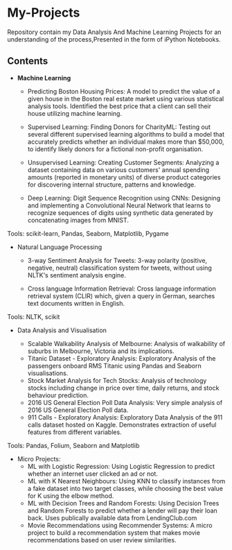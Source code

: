 # My-Projects
Repository contain my Data Analysis And Machine Learning Projects for an understanding of the process,Presented in the form of iPython Notebooks.
## Contents
* **Machine Learning**

  - Predicting Boston Housing Prices: A model to predict the value of a given house in the Boston real estate market using various statistical analysis tools. Identified the best     price that a client can sell their house utilizing machine learning.
  
  - Supervised Learning: Finding Donors for CharityML: Testing out several different supervised learning algorithms to build a model that accurately predicts whether an individual     makes more than $50,000, to identify likely donors for a fictional non-profit organisation.
  
  - Unsupervised Learning: Creating Customer Segments: Analyzing a dataset containing data on various customers' annual spending amounts (reported in monetary units) of diverse       product categories for discovering internal structure, patterns and knowledge.
  

  - Deep Learning: Digit Sequence Recognition using CNNs: Designing and implementing a Convolutional Neural Network that learns to recognize sequences of digits using synthetic       data generated by concatenating images from MNIST.
  
Tools: scikit-learn, Pandas, Seaborn, Matplotlib, Pygame

* Natural Language Processing
  - 3-way Sentiment Analysis for Tweets: 3-way polarity (positive, negative, neutral) classification system for tweets, without using NLTK's sentiment analysis engine.

  -  Cross language Information Retrieval: Cross language information retrieval system (CLIR) which, given a query in German, searches text documents written in English.

Tools: NLTK, scikit

* Data Analysis and Visualisation

  - Scalable Walkability Analysis of Melbourne: Analysis of walkability of suburbs in Melbourne, Victoria and its implications.
  - Titanic Dataset - Exploratory Analysis: Exploratory Analysis of the passengers onboard RMS Titanic using Pandas and Seaborn visualisations.
  - Stock Market Analysis for Tech Stocks: Analysis of technology stocks including change in price over time, daily returns, and stock behaviour prediction.
  -  2016 US General Election Poll Data Analysis: Very simple analysis of 2016 US General Election Poll data.
  -  911 Calls - Exploratory Analysis: Exploratory Data Analysis of the 911 calls dataset hosted on Kaggle. Demonstrates extraction of useful features from different variables.
  
Tools: Pandas, Folium, Seaborn and Matplotlib

* Micro Projects:
  - ML with Logistic Regression: Using Logistic Regression to predict whether an internet user clicked an ad or not.
  - ML with K Nearest Neighbours: Using KNN to classify instances from a fake dataset into two target classes, while choosing the best value for K using the elbow method.
  - ML with Decision Trees and Random Forests: Using Decision Trees and Random Forests to predict whether a lender will pay their loan back. Uses publically available data from     LendingClub.com
  - Movie Recommendations using Recommender Systems: A micro project to build a recommendation system that makes movie recommendations based on user review similarities.

